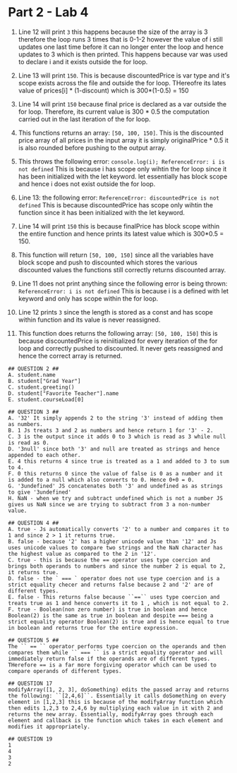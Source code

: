 # Part 2 - Lab 4 

1. Line 12 will print ``3`` this happens because the size of the array is 3 therefore the loop runs 3 times that is 0-1-2 however the value of i still updates one last time before it can no longer enter the loop and hence updates to 3 which is then printed. This happens because var was used to declare i and it exists outside the for loop.
2. Line 13 will print ``150``. This is because discountedPrice is var type and it's scope exists across the file and outside the for loop. THereofre its lates value of prices[i] * (1-discount) which is 300*(1-0.5) = 150 
3. Line 14 will print ``150`` because final price is declared as a var outside the for loop. Therefore, its current value is 300 * 0.5 the computation carried out in the last iteration of the for loop.
4. This functions returns an array: ``[50, 100, 150]``. This is the discounted price array of all prices in the input array it is simply originalPrice * 0.5 it is also rounded before pushing to the output array. 
5. This throws the following error: `` console.log(i); ReferenceError: i is not defined `` This is because i has scope only wihtin the for loop since it has been initialized with the let keyword. let essentially has block scope and hence i does not exist outside the for loop.
6. Line 13: the following error: `` ReferenceError: discountedPrice is not defined `` This is because discountedPrice has scope only wihtin the function since it has been initialized with the let keyword.
7. Line 14 will print ``150`` this is because finalPrice has block scope within the entire function and hence prints its latest value which is 300*0.5 = 150.
8. This function will return `` [50, 100, 150] `` since all the variables have block scope and push to discounted which stores the various discounted values the functions still correctly returns discounted array.
9. Line 11 does not print anything since the following error is being thrown: `` ReferenceError: i is not defined ``
This is because i is a defined with let keyword and only has scope within the for loop.

10. Line 12 prints `` 3 `` since the length is stored as a const and has scope within function and its value is never reassigned. 
                   
11.  This function does returns the following array: `` [50, 100, 150] `` this is because discountedPrice is reiniitialized for every iteration of the for loop and correctly pushed to discounted. It never gets reassigned and hence the correct array is returned. 

    ## QUESTION 2 ##
    A. student.name
    B. student["Grad Year"]
    C. student.greeting()
    D. student["Favorite Teacher"].name
    E. student.courseLoad[0]

    ## QUESTION 3 ##
    A. '32' It simply appends 2 to the string '3' instead of adding them as numbers.
    B. 1 Js treats 3 and 2 as numbers and hence return 1 for '3' - 2.
    C. 3 is the output since it adds 0 to 3 which is read as 3 while null is read as 0. 
    D. '3null' since both '3' and null are treated as strings and hence appended to each other. 
    E. 4 this returns 4 since true is treated as a 1 and added to 3 to sum to 4. 
    F. 0 this returns 0 since the value of false is 0 as a number and it is added to a null which also converts to 0. Hence 0+0 = 0. 
    G. '3undefined' JS concatenates both '3' and undefined as as strings to give '3undefined' 
    H. NaN - when we try and subtract undefined which is not a number JS gives us NaN since we are trying to subtract from 3 a non-number value. 

    ## QUESTION 4 ##
    A. true - Js automatically converts '2' to a number and compares it to 1 and since 2 > 1 it returns true.
    B. false - because '2' has a higher unicode value than '12' and Js uses unicode values to compare two strings and the NaN character has the highest value as compared to the 2 in '12'. 
    C. true - this is because the == operator uses type coercion and brings both operands to numbers and since the number 2 is equal to 2, it returns true. 
    D. false - the ` === ` operator does not use type coercion and is a strict equality checer and returns false because 2 and '2' are of different types. 
    E. false - This returns false because ``==`` uses type coercion and treats true as 1 and hence converts it to 1 , which is not equal to 2. 
    F. true - Boolean(non zero number) is true in boolean and hence Boolean(2) is the same as true in boolean and despite === being a strict equality operator Boolean(2) is true and is hence equal to true in boolean and returns true for the entire expression. 

    ## QUESTION 5 ## 
    The `` == `` operator performs type coercion on the operands and then compares them while `` === `` is a strict equality operator and will immediately return false if the operands are of different types. THerefore == is a far more forgiving operator which can be used to compare operands of different types. 

    ## QUESTION 17
    modifyArray([1, 2, 3], doSomething) edits the passed array and returns the following: ``[2,4,6]``. Essentially it calls doSomething on every element in [1,2,3] this is because of the modifyArray function which then edits 1,2,3 to 2,4,6 by multiplying each value in it with 2 and returns the new array. Essentially, modifyArray goes through each element and callback is the function which takes in each element and modifies it appropriately.

    ## QUESTION 19
    1
    4
    3
    2
    
    


